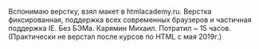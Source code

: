Вспонимаю верстку, взял макет в htmlacademy.ru.
Верстка фиксированная, поддержка всех современных браузеров и частичная поддержка IE.
Без БЭМа.
Карямин Михаил.
Потратил ~ 15 часов. (Практически не верстал после курсов по HTML c мая 2019г.)
